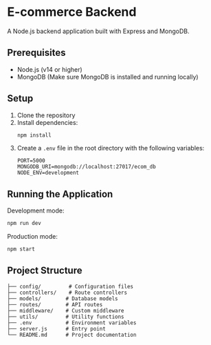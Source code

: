 # E-commerce Backend

A Node.js backend application built with Express and MongoDB.

## Prerequisites

- Node.js (v14 or higher)
- MongoDB (Make sure MongoDB is installed and running locally)

## Setup

1. Clone the repository
2. Install dependencies:
   ```bash
   npm install
   ```
3. Create a `.env` file in the root directory with the following variables:
   ```
   PORT=5000
   MONGODB_URI=mongodb://localhost:27017/ecom_db
   NODE_ENV=development
   ```

## Running the Application

Development mode:
```bash
npm run dev
```

Production mode:
```bash
npm start
```

## Project Structure

```
├── config/         # Configuration files
├── controllers/    # Route controllers
├── models/        # Database models
├── routes/        # API routes
├── middleware/    # Custom middleware
├── utils/         # Utility functions
├── .env           # Environment variables
├── server.js      # Entry point
└── README.md      # Project documentation
``` 